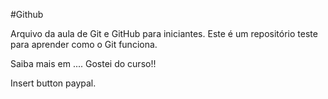 #Github

Arquivo da aula de Git e GitHub para iniciantes.
Este é um repositório teste para aprender como o Git funciona.

Saiba mais em ....
Gostei do curso!!

Insert button paypal.
